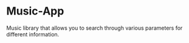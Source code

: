 # Music-App
Music library that allows you to search through various parameters for different information.
